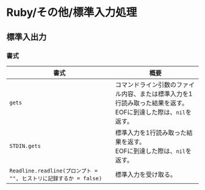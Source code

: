 # Ruby/その他/標準入力処理

## 標準入出力

### 書式

| 書式                                                         | 概要                                                         |
| ------------------------------------------------------------ | ------------------------------------------------------------ |
| `gets`                                                       | コマンドライン引数のファイル内容、または標準入力を1行読み取った結果を返す。<br />EOFに到達した際は、`nil`を返す。 |
| `STDIN.gets`                                                 | 標準入力を1行読み取った結果を返す。<br />EOFに到達した際は、`nil`を返す。 |
| `Readline.readline(プロンプト = "", ヒストリに記録するか = false)` | 標準入力を受け取る。                                         |
